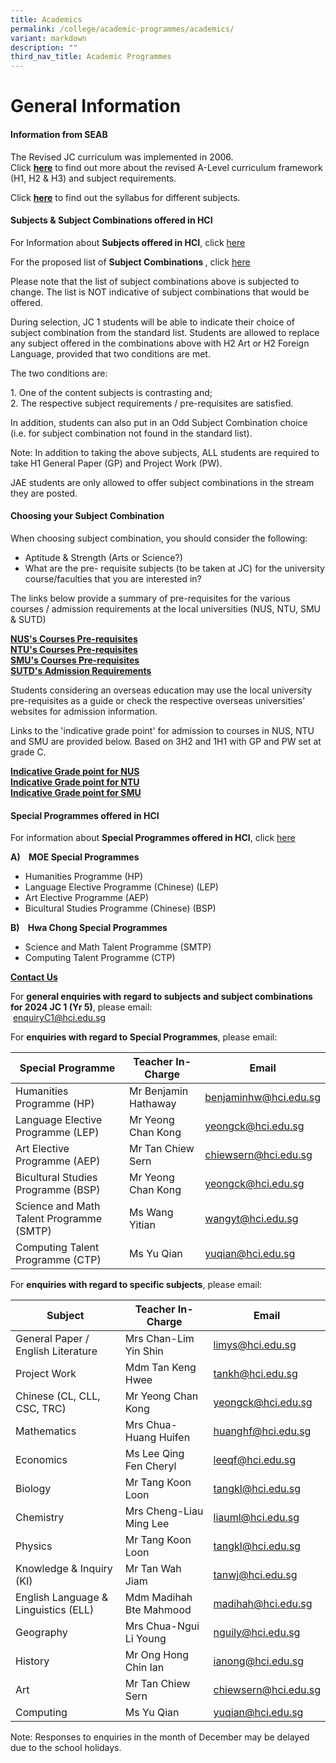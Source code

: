 ```yaml
---
title: Academics
permalink: /college/academic-programmes/academics/
variant: markdown
description: ""
third_nav_title: Academic Programmes
---
```

# General Information

#### Information from SEAB
The Revised JC curriculum was implemented in 2006. <br>Click&nbsp;[**here**](https://www.moe.gov.sg/post-secondary/a-level-curriculum-and-subject-syllabuses)&nbsp;to find out more about the revised A-Level curriculum framework (H1, H2 &amp; H3) and subject requirements.

Click&nbsp;[**here**](https://www.seab.gov.sg/home/examinations/gce-a-level/a-level-syllabuses-examined-for-school-candidates-2024)&nbsp;to find out the syllabus for different subjects.

#### Subjects &amp; Subject Combinations offered in HCI

For Information about <b>Subjects offered in HCI</b>, click [here](/files/College/a_level_subjects_info_for_2025_jc1_updated.pdf) <br>


For the proposed list of <b>Subject Combinations </b>, click [here](/files/College/HCI_College_Standard_Subject_Combinations_for_2025_JC_1_final.pdf)

Please note that the list of subject combinations above is subjected to change. The list is NOT indicative of subject combinations that would be offered.

During selection, JC 1 students will be able to indicate their choice of subject combination from the standard list. Students are allowed to replace any subject offered in the combinations above with H2 Art or H2 Foreign Language, provided that two conditions are met.

The two conditions are:

1\. One of the content subjects is contrasting and;  
2\. The respective subject requirements / pre-requisites are satisfied.

In addition, students can also put in an Odd Subject Combination choice (i.e. for subject combination not found in the standard list).

Note: In addition to taking the above subjects, ALL students are required to take H1 General Paper (GP) and Project Work (PW).&nbsp;

JAE students are only allowed to offer subject combinations in the stream they are posted.


#### Choosing your Subject Combination
When choosing subject combination, you should consider the following:

*   Aptitude &amp; Strength (Arts or Science?)
*   What are the pre- requisite subjects (to be taken at JC) for the university course/faculties that you are interested in?

The links below provide a summary of pre-requisites for the various courses / admission requirements at the local universities (NUS, NTU, SMU &amp; SUTD)

 [**NUS's Courses Pre-requisites**](https://www.nus.edu.sg/oam/admissions/singapore-cambridge-gce-a-level/programme-prerequisites) <br>
 [**NTU's Courses Pre-requisites**](https://www.ntu.edu.sg/admissions/undergraduate/admission-guide/singapore-cambridge-gce-a-level) <br>
 [**SMU's Courses Pre-requisites**](http://admissions.smu.edu.sg/admissions-requirements/singapore-cambridge-gce-a-level) <br>
 [**SUTD's Admission Requirements**](http://www.sutd.edu.sg/Admissions/Undergraduate/Application/Admissions-Requirements/Singapore-Cambridge-GCE-A-Level)
 
Students considering an overseas education may use the local university pre-requisites as a guide or check the respective overseas universities’ websites for admission information.

Links to the 'indicative grade point' for admission to courses in NUS, NTU and SMU are provided below. Based on 3H2 and 1H1 with GP and PW set at grade C.

 [**Indicative Grade point for NUS**](https://www.nus.edu.sg/oam/admissions/indicative-grade-profile)  
[**Indicative Grade point for NTU**](https://www.ntu.edu.sg/admissions/undergraduate/indicative-grade-profile)  
[**Indicative Grade point for SMU**](https://admissions.smu.edu.sg/admissions-requirements/indicative-grade-profile)

#### Special Programmes offered in HCI
For information about <b>Special Programmes offered in HCI</b>, click [here](/files/College/special_programme_info_for_2025_jc_1_updated.pdf)<br>

 <b> A)&nbsp;&nbsp;&nbsp; MOE Special Programmes</b>

*   Humanities Programme (HP)
*   Language Elective Programme (Chinese) (LEP)
*   Art Elective Programme (AEP)
*   Bicultural Studies Programme (Chinese) (BSP)

<b> B)&nbsp;&nbsp;&nbsp; Hwa Chong Special Programmes</b>

*   Science and Math Talent Programme (SMTP)
*   Computing Talent Programme (CTP)


<b><u>Contact Us</u></b>

For&nbsp;**general enquiries with regard to subjects and subject combinations for 2024 JC 1 (Yr 5)**, please email:<br>&nbsp;[enquiryC1@hci.edu.sg](mailto:enquiryC1@hci.edu.sg)

For&nbsp;**enquiries with regard to Special Programmes**, please email:


|Special Programme|Teacher In-Charge|Email|
| -------- | -------- | -------- |
|Humanities Programme (HP)|Mr Benjamin Hathaway|[benjaminhw@hci.edu.sg](mailto:benjaminhw@hci.edu.sg)|
|Language Elective Programme (LEP)|Mr Yeong Chan Kong|[yeongck@hci.edu.sg](mailto:hongws@hci.edu.sg)|
|Art Elective Programme (AEP)|Mr Tan Chiew Sern|[chiewsern@hci.edu.sg](mailto:chiewsern@hci.edu.sg)
|Bicultural Studies Programme (BSP)|Mr Yeong Chan Kong|[yeongck@hci.edu.sg](mailto:hongws@hci.edu.sg)|
|Science and Math Talent Programme (SMTP)|Ms Wang Yitian|[wangyt@hci.edu.sg](mailto:wangyt@hci.edu.sg)|
|Computing Talent Programme (CTP)|Ms Yu Qian|[yuqian@hci.edu.sg](mailto:yuqian@hci.edu.sg)|

For&nbsp;**enquiries with regard to specific subjects**, please email:



|Subject |Teacher In-Charge|Email|
| -------- | -------- | -------- |
|General Paper / English Literature|Mrs Chan-Lim Yin Shin|[limys@hci.edu.sg](mailto:limys@hci.edu.sg)|
|Project Work|Mdm Tan Keng Hwee|[tankh@hci.edu.sg](mailto:tankh@hci.edu.sg)|
|Chinese (CL, CLL, CSC, TRC)|Mr Yeong Chan Kong|[yeongck@hci.edu.sg](mailto:yeongck@hci.edu.sg)|
|Mathematics|Mrs Chua-Huang Huifen|[huanghf@hci.edu.sg](mailto:huanghf@hci.edu.sg)|
|Economics|Ms Lee Qing Fen Cheryl|[leeqf@hci.edu.sg](mailto:deborah@hci.edu.sg)|
|Biology|Mr Tang Koon Loon|[tangkl@hci.edu.sg](mailto:foowk@hci.edu.sg)|
|Chemistry|Mrs Cheng-Liau Ming Lee|[liauml@hci.edu.sg](mailto:benjaminchan@hci.edu.sg)|
|Physics|Mr Tang Koon Loon|[tangkl@hci.edu.sg](mailto:tangkl@hci.edu.sg)|
|Knowledge &amp; Inquiry (KI)|Mr Tan Wah Jiam|[tanwj@hci.edu.sg](mailto:tanwj@hci.edu.sg)|
|English Language &amp; Linguistics (ELL)|Mdm Madihah Bte Mahmood|[madihah@hci.edu.sg](mailto:madihah@hci.edu.sg)|
|Geography|Mrs Chua-Ngui Li Young|[nguily@hci.edu.sg](mailto:nguily@hci.edu.sg)|
|History|Mr Ong Hong Chin Ian|[ianong@hci.edu.sg](mailto:ianong@hci.edu.sg)|
|Art|Mr Tan Chiew Sern|[chiewsern@hci.edu.sg](mailto:chiewsern@hci.edu.sg)|
|Computing|Ms Yu Qian|[yuqian@hci.edu.sg](mailto:yuqian@hci.edu.sg)|

Note: Responses to enquiries in the month of December may be delayed due to the school holidays.